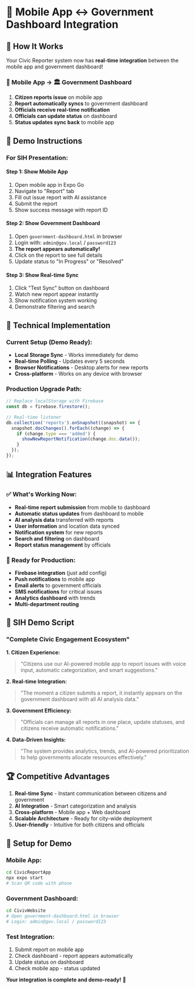 # 🔗 **Mobile App ↔ Government Dashboard Integration**

## 🎯 **How It Works**

Your Civic Reporter system now has **real-time integration** between the mobile app and government dashboard!

### **📱 Mobile App → 🏛️ Government Dashboard**
1. **Citizen reports issue** on mobile app
2. **Report automatically syncs** to government dashboard
3. **Officials receive real-time notification**
4. **Officials can update status** on dashboard
5. **Status updates sync back** to mobile app

## 🚀 **Demo Instructions**

### **For SIH Presentation:**

#### **Step 1: Show Mobile App**
1. Open mobile app in Expo Go
2. Navigate to "Report" tab
3. Fill out issue report with AI assistance
4. Submit the report
5. Show success message with report ID

#### **Step 2: Show Government Dashboard**
1. Open `government-dashboard.html` in browser
2. Login with: `admin@gov.local` / `password123`
3. **The report appears automatically!**
4. Click on the report to see full details
5. Update status to "In Progress" or "Resolved"

#### **Step 3: Show Real-time Sync**
1. Click "Test Sync" button on dashboard
2. Watch new report appear instantly
3. Show notification system working
4. Demonstrate filtering and search

## 🔧 **Technical Implementation**

### **Current Setup (Demo Ready):**
- **Local Storage Sync** - Works immediately for demo
- **Real-time Polling** - Updates every 5 seconds
- **Browser Notifications** - Desktop alerts for new reports
- **Cross-platform** - Works on any device with browser

### **Production Upgrade Path:**
```javascript
// Replace localStorage with Firebase
const db = firebase.firestore();

// Real-time listener
db.collection('reports').onSnapshot((snapshot) => {
  snapshot.docChanges().forEach((change) => {
    if (change.type === 'added') {
      showNewReportNotification(change.doc.data());
    }
  });
});
```

## 📊 **Integration Features**

### **✅ What's Working Now:**
- **Real-time report submission** from mobile to dashboard
- **Automatic status updates** from dashboard to mobile
- **AI analysis data** transferred with reports
- **User information** and location data synced
- **Notification system** for new reports
- **Search and filtering** on dashboard
- **Report status management** by officials

### **🚀 Ready for Production:**
- **Firebase integration** (just add config)
- **Push notifications** to mobile app
- **Email alerts** to government officials
- **SMS notifications** for critical issues
- **Analytics dashboard** with trends
- **Multi-department routing**

## 🎯 **SIH Demo Script**

### **"Complete Civic Engagement Ecosystem"**

**1. Citizen Experience:**
> "Citizens use our AI-powered mobile app to report issues with voice input, automatic categorization, and smart suggestions."

**2. Real-time Integration:**
> "The moment a citizen submits a report, it instantly appears on the government dashboard with all AI analysis data."

**3. Government Efficiency:**
> "Officials can manage all reports in one place, update statuses, and citizens receive automatic notifications."

**4. Data-Driven Insights:**
> "The system provides analytics, trends, and AI-powered prioritization to help governments allocate resources effectively."

## 🏆 **Competitive Advantages**

1. **Real-time Sync** - Instant communication between citizens and government
2. **AI Integration** - Smart categorization and analysis
3. **Cross-platform** - Mobile app + Web dashboard
4. **Scalable Architecture** - Ready for city-wide deployment
5. **User-friendly** - Intuitive for both citizens and officials

## 🔧 **Setup for Demo**

### **Mobile App:**
```bash
cd CivicReportApp
npx expo start
# Scan QR code with phone
```

### **Government Dashboard:**
```bash
cd CivivWebsite
# Open government-dashboard.html in browser
# Login: admin@gov.local / password123
```

### **Test Integration:**
1. Submit report on mobile app
2. Check dashboard - report appears automatically
3. Update status on dashboard
4. Check mobile app - status updated

**Your integration is complete and demo-ready!** 🎉